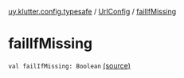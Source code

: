 [uy.klutter.config.typesafe](../index.md) / [UrlConfig](index.md) / [failIfMissing](.)


# failIfMissing
`val failIfMissing: Boolean` [(source)](https://github.com/kohesive/klutter/blob/master/config-typesafe-jdk6/src/main/kotlin/uy/klutter/config/typesafe/ConfigLoading.kt#L143)


